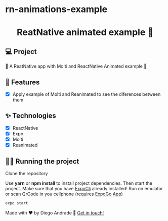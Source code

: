 # rn-animations-example
<h1 align="center">
  ReatNative animated example 👋
</h1>

## 💻 Project

🚧 A ReatNative app with Molti and ReactNative Animated example 🚀

## 🔨 Features

- [x] Apply example of Molti and Reanimated to see the diferences between them

## ✨ Technologies

- [x] ReactNative
- [x] Expo
- [x] Molti
- [x] Reanimated

## 🏃‍♂️ Running the project

Clone the repository

Use **yarn** or **npm install** to install project dependencies.
Then start the project.
Make sure that you have [ExpoCli](https://docs.expo.dev/workflow/expo-cli/) already installed!
Run on emulator or scan QrCode in you cellphone (requires [ExpoGo App](https://expo.dev/client))

```cl
expo start
```

Made with ♥ by Diego Andrade :wave: [Get in touch!](https://www.linkedin.com/in/diego-rodrigo-de-andrade-98a0271a0/)
